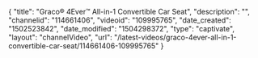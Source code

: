 {
    "title": "Graco&reg; 4Ever&trade; All-in-1 Convertible Car Seat",
    "description": "",
    "channelid": "114661406",
    "videoid": "109995765",
    "date_created": "1502523842",
    "date_modified": "1504298372",
    "type": "captivate",
    "layout": "channelVideo",
    "url": "\/latest-videos\/graco-4ever-all-in-1-convertible-car-seat\/114661406-109995765"
}